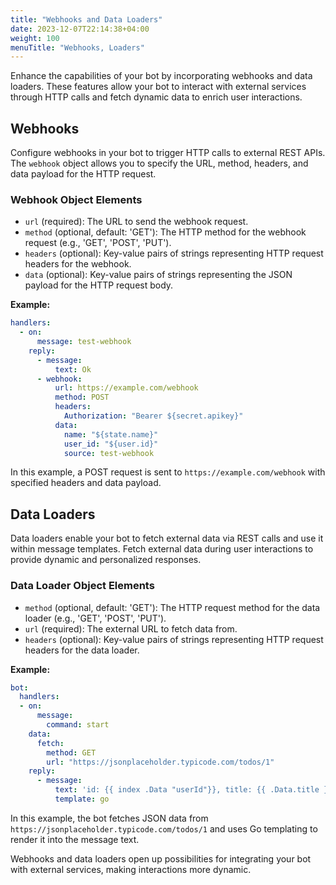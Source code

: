 ```yaml
---
title: "Webhooks and Data Loaders"
date: 2023-12-07T22:14:38+04:00
weight: 100
menuTitle: "Webhooks, Loaders"
---
```


Enhance the capabilities of your bot by incorporating webhooks and data loaders.
These features allow your bot to interact with external services through HTTP calls
and fetch dynamic data to enrich user interactions.

## Webhooks

Configure webhooks in your bot to trigger HTTP calls to external REST APIs.
The `webhook` object allows you to specify the URL, method, headers, and data payload for the HTTP request.

### Webhook Object Elements

 * `url` (required): The URL to send the webhook request.
 * `method` (optional, default: 'GET'): The HTTP method for the webhook request (e.g., 'GET', 'POST', 'PUT').
 * `headers` (optional): Key-value pairs of strings representing HTTP request headers for the webhook.
 * `data` (optional): Key-value pairs of strings representing the JSON payload for the HTTP request body.

**Example:**

```yml
handlers:
  - on:
      message: test-webhook
    reply:
      - message:
          text: Ok
      - webhook:
          url: https://example.com/webhook
          method: POST
          headers:
            Authorization: "Bearer ${secret.apikey}"
          data:
            name: "${state.name}"
            user_id: "${user.id}"
            source: test-webhook
```

In this example, a POST request is sent to `https://example.com/webhook`
with specified headers and data payload.

## Data Loaders

Data loaders enable your bot to fetch external data via REST calls and use it within message templates.
Fetch external data during user interactions to provide dynamic and personalized responses.

### Data Loader Object Elements

 * `method` (optional, default: 'GET'): The HTTP request method for the data loader (e.g., 'GET', 'POST', 'PUT').
 * `url` (required): The external URL to fetch data from.
 * `headers` (optional): Key-value pairs of strings representing HTTP request headers for the data loader.

**Example:**

```yml
bot:
  handlers:
  - on:
      message:
        command: start
    data:
      fetch:
        method: GET
        url: "https://jsonplaceholder.typicode.com/todos/1"
    reply:
      - message:
          text: 'id: {{ index .Data "userId"}}, title: {{ .Data.title }}'
          template: go
```

In this example, the bot fetches JSON data from `https://jsonplaceholder.typicode.com/todos/1`
and uses Go templating to render it into the message text.

Webhooks and data loaders open up possibilities for integrating your bot with external services,
making interactions more dynamic.

